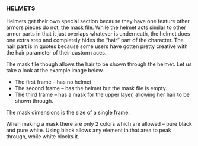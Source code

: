 ### HELMETS
Helmets get their own special section because they have one feature other armors pieces do not, the mask file. While the helmet acts similar to other armor parts in that it just overlaps whatever is underneath, the helmet does one extra step and completely hides the “hair” part of the character. The hair part is in quotes because some users have gotten pretty creative with the hair parameter of their custom races.  

The mask file though allows the hair to be shown through the helmet. Let us take a look at the example image below.

*<insert example image>*

- The first frame – has no helmet
- The second frame – has the helmet but the mask file is empty.
- The third frame – has a mask for the upper layer, allowing her hair to be shown through.

The mask dimensions is the size of a single frame.

When making a mask there are only 2 colors which are allowed – pure black and pure white. Using black allows any element in that area to peak through, while white blocks it.